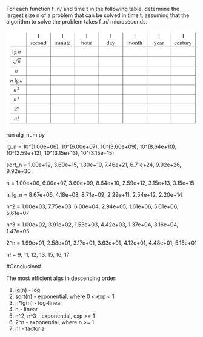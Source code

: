 For each function f .n/ and time t in the following table, determine the largest
size n of a problem that can be solved in time t, assuming that the algorithm to
solve the problem takes f .n/ microseconds.

![](run_time.png)

run alg_num.py

lg_n = 10^(1.00e+06), 10^(6.00e+07), 10^(3.60e+09), 10^(8.64e+10), 10^(2.59e+12), 10^(3.15e+13), 10^(3.15e+15)

sqrt_n = 1.00e+12, 3.60e+15, 1.30e+19, 7.46e+21, 6.71e+24, 9.92e+26, 9.92e+30

n = 1.00e+06, 6.00e+07, 3.60e+09, 8.64e+10, 2.59e+12, 3.15e+13, 3.15e+15

n_lg_n = 8.67e+06, 4.18e+08, 8.71e+09, 2.29e+11, 2.54e+12, 2.20e+14

n^2 = 1.00e+03, 7.75e+03, 6.00e+04, 2.94e+05, 1.61e+06, 5.61e+06, 5.61e+07

n^3 = 1.00e+02, 3.91e+02, 1.53e+03, 4.42e+03, 1.37e+04, 3.16e+04, 1.47e+05 

2^n = 1.99e+01, 2.58e+01, 3.17e+01, 3.63e+01, 4.12e+01, 4.48e+01, 5.15e+01

n! =  9, 11, 12, 13, 15, 16, 17

#Conclusion#

The most efficient algs in descending order:
1. lg(n) - log
2. sqrt(n) - exponential, where 0 < exp < 1
3. n*lg(n) - log-linear
4. n - linear
5. n^2, n^3  - exponential, exp >= 1
6. 2^n - exponential, where n >= 1
7. n! - factorial
